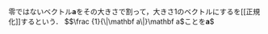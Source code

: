 零ではないベクトル$\mathbf a$をその大きさで割って，大きさ1のベクトルにするを[[正規化]]するという．
$$\frac {1}{\|\mathbf a\|}\mathbf a$ことを$\mathbf a$$